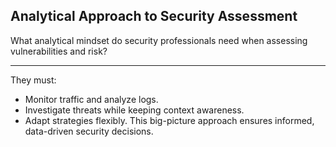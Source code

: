 ## Analytical Approach to Security Assessment

What analytical mindset do security professionals need when assessing vulnerabilities and risk?

---

They must:

* Monitor traffic and analyze logs.
* Investigate threats while keeping context awareness.
* Adapt strategies flexibly.
  This big-picture approach ensures informed, data-driven security decisions.

